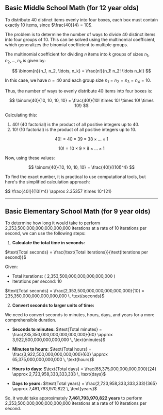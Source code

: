 ## Basic Middle School Math  (for 12 year olds)

To distribute 40 distinct items evenly into four boxes, each box must contain exactly 10 items, since $\frac{40}{4} = 10$.

The problem is to determine the number of ways to divide 40 distinct items into four groups of 10. This can be solved using the multinomial coefficient, which generalizes the binomial coefficient to multiple groups.

The multinomial coefficient for dividing $n$ items into $k$ groups of sizes $n_1, n_2, \ldots, n_k$ is given by:

$$
\binom{n}{n_1, n_2, \ldots, n_k} = \frac{n!}{n_1! n_2! \ldots n_k!}
$$

In this case, we have $n = 40$ and each group size $n_1 = n_2 = n_3 = n_4 = 10$.

Thus, the number of ways to evenly distribute 40 items into four boxes is:

$$
\binom{40}{10, 10, 10, 10} = \frac{40!}{10! \times 10! \times 10! \times 10!}
$$

Calculating this:

1. $40!$ (40 factorial) is the product of all positive integers up to 40.
2. $10!$ (10 factorial) is the product of all positive integers up to 10.

$$
40! = 40 \times 39 \times 38 \times \ldots \times 1
$$

$$
10! = 10 \times 9 \times 8 \times \ldots \times 1
$$

Now, using these values:

$$
\binom{40}{10, 10, 10, 10} = \frac{40!}{(10!)^4}
$$

To find the exact number, it is practical to use computational tools, but here's the simplified calculation approach:

$$
\frac{40!}{(10!)^4} \approx 2.35357 \times 10^{21}

---

## Basic Elementary School Math (for 9 year olds)

To determine how long it would take to perform  2,353,500,000,000,000,000,000  iterations at a rate of 10 iterations per second, we can use the following steps:

1. **Calculate the total time in seconds:**

$\text{Total seconds} = \frac{\text{Total iterations}}{\text{Iterations per second}}$

Given:
- Total iterations: \( 2,353,500,000,000,000,000,000 \)
- Iterations per second: 10

$\text{Total seconds} = \frac{2,353,500,000,000,000,000,000}{10} = 235,350,000,000,000,000,000 \, \text{seconds}$

2. **Convert seconds to larger units of time:**

We need to convert seconds to minutes, hours, days, and years for a more comprehensible duration.

- **Seconds to minutes:**
  $\text{Total minutes} = \frac{235,350,000,000,000,000,000}{60} \approx 3,922,500,000,000,000,000 \, \text{minutes}$

- **Minutes to hours:**
  $\text{Total hours} = \frac{3,922,500,000,000,000,000}{60} \approx 65,375,000,000,000,000 \, \text{hours}$

- **Hours to days:**
  $\text{Total days} = \frac{65,375,000,000,000,000}{24} \approx 2,723,958,333,333,333 \, \text{days}$

- **Days to years:**
  $\text{Total years} = \frac{2,723,958,333,333,333}{365} \approx 7,461,793,970,822 \, \text{years}$

So, it would take approximately **7,461,793,970,822 years** to perform   2,353,500,000,000,000,000,000  iterations at a rate of 10 iterations per second.
